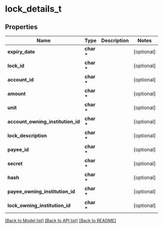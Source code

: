 # lock_details_t

## Properties
Name | Type | Description | Notes
------------ | ------------- | ------------- | -------------
**expiry_date** | **char \*** |  | [optional] 
**lock_id** | **char \*** |  | [optional] 
**account_id** | **char \*** |  | [optional] 
**amount** | **char \*** |  | [optional] 
**unit** | **char \*** |  | [optional] 
**account_owning_institution_id** | **char \*** |  | [optional] 
**lock_description** | **char \*** |  | [optional] 
**payee_id** | **char \*** |  | [optional] 
**secret** | **char \*** |  | [optional] 
**hash** | **char \*** |  | [optional] 
**payee_owning_institution_id** | **char \*** |  | [optional] 
**lock_owning_institution_id** | **char \*** |  | [optional] 

[[Back to Model list]](../README.md#documentation-for-models) [[Back to API list]](../README.md#documentation-for-api-endpoints) [[Back to README]](../README.md)



